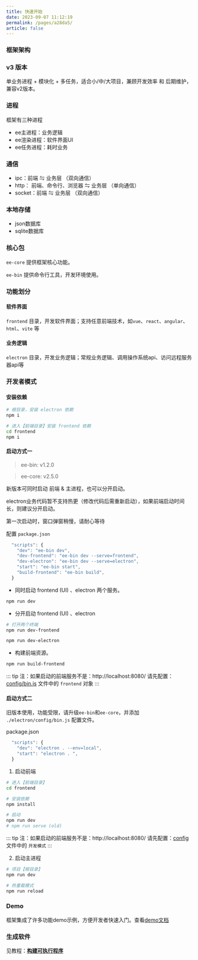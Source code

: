 ```yaml
---
title: 快速开始
date: 2023-09-07 11:12:19
permalink: /pages/a28da5/
article: false
---
```


### 框架架构
###  v3 版本
单业务进程 + 模块化 + 多任务，适合小/中/大项目，兼顾开发效率 和 后期维护，兼容v2版本。

### 进程
框架有三种进程

- ee主进程：业务逻辑
- ee渲染进程：软件界面UI
- ee任务进程：耗时业务

### 通信
- ipc：前端 ⇋ 业务层 （双向通信）
- http： 前端、命令行、浏览器 ⇋ 业务层 （单向通信）
- socket：前端 ⇋ 业务层 （双向通信）

### 本地存储
- json数据库
- sqlite数据库

### 核心包
`ee-core` 提供框架核心功能。

`ee-bin` 提供命令行工具，开发环境使用。        

### 功能划分
####  软件界面
`frontend` 目录，开发软件界面；支持任意前端技术，如`vue`、`react`、`angular`、`html`、`vite` 等
####  业务逻辑
`electron` 目录，开发业务逻辑；常规业务逻辑、调用操作系统api、访问远程服务器api等

### 开发者模式
#### 安装依赖
```bash
# 根目录，安装 electron 依赖
npm i

# 进入【前端目录】安装 frontend 依赖
cd frontend 
npm i
```

#### 启动方式一
> ee-bin: v1.2.0

> ee-core: v2.5.0

新版本可同时启动 前端 & 主进程，也可以分开启动。

electron业务代码暂不支持热更（修改代码后需重新启动），如果前端启动时间长，则建议分开启动。

第一次启动时，窗口弹窗稍慢，请耐心等待

配置 `package.json`
```javascript
  "scripts": {
    "dev": "ee-bin dev",
    "dev-frontend": "ee-bin dev --serve=frontend",
    "dev-electron": "ee-bin dev --serve=electron",
    "start": "ee-bin start",
    "build-frontend": "ee-bin build",
  }
```

- 同时启动 frontend (UI) 、electron 两个服务。
```bash
npm run dev
```

- 分开启动 frontend (UI) 、electron
```bash
# 打开两个终端
npm run dev-frontend

npm run dev-electron
```

- 构建前端资源。
```bash
npm run build-frontend
```

::: tip
注：如果启动的前端服务不是：http://localhost:8080/  请先配置：[config/bin.js](/pages/c492f8/) 文件中的 `frontend` 对象
:::

#### 启动方式二
旧版本使用，功能受限，请升级`ee-bin`和`ee-core`，并添加 `./electron/config/bin.js` 配置文件。

package.json
```javascript
  "scripts": {
    "dev": "electron . --env=local",
    "start": "electron . ",
  }
```

1. 启动前端
```bash
# 进入【前端目录】
cd frontend 

# 安装依赖
npm install

# 启动
npm run dev
# npm run serve (old)
```
::: tip
注：如果启动的前端服务不是：http://localhost:8080/  请先配置：[config](/pages/f7cbf9/) 文件中的 `开发模式`
:::

2. 启动主进程
```bash
# 项目【根目录】
npm run dev

# 热重载模式
npm run reload
```

### Demo
框架集成了许多功能demo示例，方便开发者快速入门。查看[demo文档](/pages/132909/)

### 生成软件
见教程：[**构建可执行程序**](/pages/ad838d/)